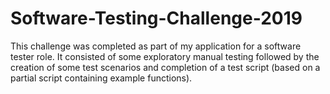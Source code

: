 # Software-Testing-Challenge-2019
This challenge was completed as part of my application for a software tester role. It consisted of some exploratory manual testing followed by the creation of some test scenarios and completion of a test script (based on a partial script containing example functions).
